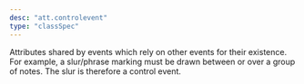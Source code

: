 ```yaml
---
desc: "att.controlevent"
type: "classSpec"
---
```


Attributes shared by events which rely on other events for their existence. For example,
a slur/phrase marking must be drawn between or over a group of notes. The slur is
therefore
a control event.